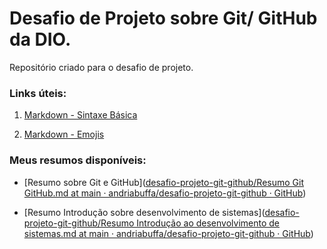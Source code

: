 # Desafio de Projeto sobre Git/ GitHub da DIO.

Repositório criado para o desafio de projeto.

### Links úteis:<br>

1. [Markdown - Sintaxe Básica](https://www.markdownguide.org/basic-syntax/)

2. [Markdown - Emojis](https://dev.to/nikolab/complete-list-of-github-markdown-emoji-markup-5aia)

### Meus resumos disponíveis:

- [Resumo sobre Git e GitHub]([desafio-projeto-git-github/Resumo Git GitHub.md at main · andriabuffa/desafio-projeto-git-github · GitHub](https://github.com/andriabuffa/desafio-projeto-git-github/blob/main/Resumo%20Git%20GitHub.md))

- [Resumo Introdução sobre desenvolvimento de sistemas]([desafio-projeto-git-github/Resumo Introdução ao desenvolvimento de sistemas.md at main · andriabuffa/desafio-projeto-git-github · GitHub](https://github.com/andriabuffa/desafio-projeto-git-github/blob/main/Resumo%20Introdu%C3%A7%C3%A3o%20ao%20desenvolvimento%20de%20sistemas.md))
